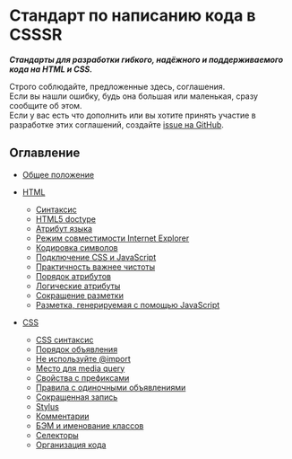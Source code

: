 # Стандарт по написанию кода в CSSSR

***Стандарты для разработки гибкого, надёжного и поддерживаемого кода на HTML и CSS.***

Строго соблюдайте, предложенные здесь, соглашения.<br>
Если вы нашли ошибку, будь она большая или маленькая, сразу сообщите об этом.<br>
Если у вас есть что дополнить или вы хотите принять участие в разработке этих соглашений, создайте [issue на GitHub](https://github.com/CSSSR/sputnik/issues/new).

## Оглавление

- [Общее положение]()

- [HTML]()
  - [Синтаксис]()
  - [HTML5 doctype]()
  - [Атрибут языка]()
  - [Режим совместимости Internet Explorer]()
  - [Кодировка символов]()
  - [Подключение CSS и JavaScript]()
  - [Практичность важнее чистоты]()
  - [Порядок атрибутов]()
  - [Логические атрибуты]()
  - [Сокращение разметки]()
  - [Разметка, генерируемая с помощью JavaScript]()

- [CSS]()
  - [CSS синтаксис]()
  - [Порядок объявления]()
  - [Не используйте @import]()
  - [Место для media query]()
  - [Свойства с префиксами]()
  - [Правила с одиночными объявлениями]()
  - [Сокращенная запись]()
  - [Stylus]()
  - [Комментарии]()
  - [БЭМ и именование классов]()
  - [Селекторы]()
  - [Организация кода]()
